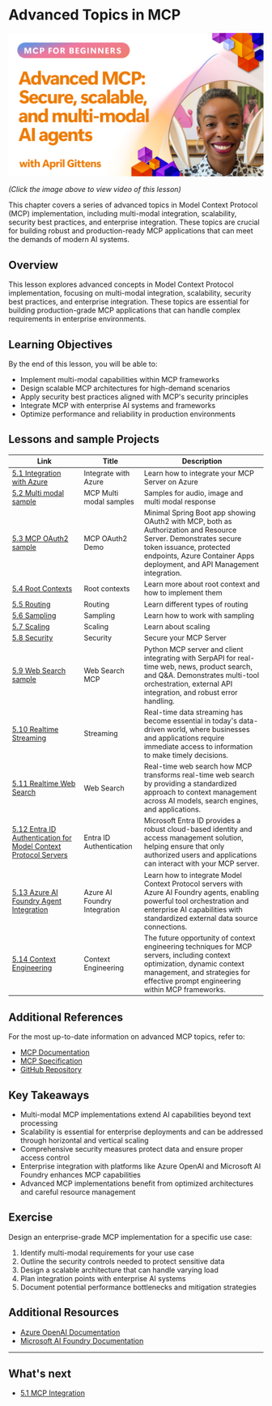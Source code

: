 # Advanced Topics in MCP

[![Advanced MCP: Secure, Scalable, and Multi-modal AI Agents](../images/video-thumbnails/06.png)](https://youtu.be/4yjmGvJzYdY)

_(Click the image above to view video of this lesson)_

This chapter covers a series of advanced topics in Model Context Protocol (MCP) implementation, including multi-modal integration, scalability, security best practices, and enterprise integration. These topics are crucial for building robust and production-ready MCP applications that can meet the demands of modern AI systems.

## Overview

This lesson explores advanced concepts in Model Context Protocol implementation, focusing on multi-modal integration, scalability, security best practices, and enterprise integration. These topics are essential for building production-grade MCP applications that can handle complex requirements in enterprise environments.

## Learning Objectives

By the end of this lesson, you will be able to:

- Implement multi-modal capabilities within MCP frameworks
- Design scalable MCP architectures for high-demand scenarios
- Apply security best practices aligned with MCP's security principles
- Integrate MCP with enterprise AI systems and frameworks
- Optimize performance and reliability in production environments

## Lessons and sample Projects

| Link | Title | Description |
|------|-------|-------------|
| [5.1 Integration with Azure](./mcp-integration/README.md) | Integrate with Azure | Learn how to integrate your MCP Server on Azure |
| [5.2 Multi modal sample](./mcp-multi-modality/README.md) | MCP Multi modal samples  | Samples for audio, image and multi modal response |
| [5.3 MCP OAuth2 sample](./mcp-oauth2-demo/) | MCP OAuth2 Demo | Minimal Spring Boot app showing OAuth2 with MCP, both as Authorization and Resource Server. Demonstrates secure token issuance, protected endpoints, Azure Container Apps deployment, and API Management integration. |
| [5.4 Root Contexts](./mcp-root-contexts/README.md) | Root contexts  | Learn more about root context and how to implement them |
| [5.5 Routing](./mcp-routing/README.md) | Routing | Learn different types of routing |
| [5.6 Sampling](./mcp-sampling/README.md) | Sampling | Learn how to work with sampling |
| [5.7 Scaling](./mcp-scaling/README.md) | Scaling  | Learn about scaling |
| [5.8 Security](./mcp-security/README.md) | Security  | Secure your MCP Server |
| [5.9 Web Search sample](./web-search-mcp/README.md) | Web Search MCP | Python MCP server and client integrating with SerpAPI for real-time web, news, product search, and Q&A. Demonstrates multi-tool orchestration, external API integration, and robust error handling. |
| [5.10 Realtime Streaming](./mcp-realtimestreaming/README.md) | Streaming  | Real-time data streaming has become essential in today's data-driven world, where businesses and applications require immediate access to information to make timely decisions.|
| [5.11 Realtime Web Search](./mcp-realtimesearch/README.md) | Web Search | Real-time web search how MCP transforms real-time web search by providing a standardized approach to context management across AI models, search engines, and applications.| 
| [5.12  Entra ID Authentication for Model Context Protocol Servers](./mcp-security-entra/README.md) | Entra ID Authentication | Microsoft Entra ID provides a robust cloud-based identity and access management solution, helping ensure that only authorized users and applications can interact with your MCP server.|
| [5.13 Azure AI Foundry Agent Integration](./mcp-foundry-agent-integration/README.md) | Azure AI Foundry Integration | Learn how to integrate Model Context Protocol servers with Azure AI Foundry agents, enabling powerful tool orchestration and enterprise AI capabilities with standardized external data source connections.|
| [5.14 Context Engineering](./mcp-contextengineering/README.md) | Context Engineering | The future opportunity of context engineering techniques for MCP servers, including context optimization, dynamic context management, and strategies for effective prompt engineering within MCP frameworks.|

## Additional References

For the most up-to-date information on advanced MCP topics, refer to:
- [MCP Documentation](https://modelcontextprotocol.io/)
- [MCP Specification](https://spec.modelcontextprotocol.io/)
- [GitHub Repository](https://github.com/modelcontextprotocol)

## Key Takeaways

- Multi-modal MCP implementations extend AI capabilities beyond text processing
- Scalability is essential for enterprise deployments and can be addressed through horizontal and vertical scaling
- Comprehensive security measures protect data and ensure proper access control
- Enterprise integration with platforms like Azure OpenAI and Microsoft AI Foundry enhances MCP capabilities
- Advanced MCP implementations benefit from optimized architectures and careful resource management

## Exercise

Design an enterprise-grade MCP implementation for a specific use case:

1. Identify multi-modal requirements for your use case
2. Outline the security controls needed to protect sensitive data
3. Design a scalable architecture that can handle varying load
4. Plan integration points with enterprise AI systems
5. Document potential performance bottlenecks and mitigation strategies

## Additional Resources

- [Azure OpenAI Documentation](https://learn.microsoft.com/en-us/azure/ai-services/openai/)
- [Microsoft AI Foundry Documentation](https://learn.microsoft.com/en-us/ai-services/)

---

## What's next

- [5.1 MCP Integration](./mcp-integration/README.md)

